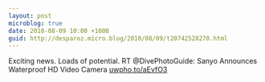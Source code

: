 ```yaml
---
layout: post
microblog: true
date: 2010-08-09 10:00 +1000
guid: http://desparoz.micro.blog/2010/08/09/t20742528278.html
---
```

Exciting news. Loads of potential. RT @DivePhotoGuide: Sanyo Announces Waterproof HD Video Camera [uwpho.to/aEvfO3](http://uwpho.to/aEvfO3)
